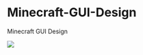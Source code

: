 # Minecraft-GUI-Design
Minecraft GUI Design

<a href="https://www.bilibili.com/video/av43329120"><img src="https://raw.githubusercontent.com/Lightcolour-666/Minecraft-GUI-Design/master/11.gif"/></a>
